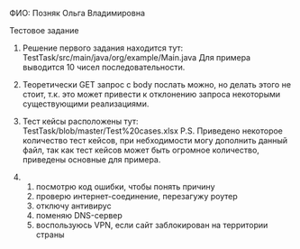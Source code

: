 ФИО: Позняк Ольга Владимировна

Тестовое задание

1. Решение первого задания находится тут: TestTask/src/main/java/org/example/Main.java
Для примера выводится 10 чисел последовательности.

2. Теоретически GET запрос с body послать можно, но делать этого не стоит, т.к. это  может привести к отклонению запроса некоторыми существующими реализациями.

3. Тест кейсы расположены тут: TestTask/blob/master/Test%20cases.xlsx
P.S. Приведено некоторое количество тест кейсов, при небходимости могу дополнить данный файл, так как тест кейсов может быть огромное количество, приведены основные для примера.

4. 1) посмотрю код ошибки, чтобы понять причину
   2) проверю интернет-соединение, перезагужу роутер
   3) отключу антивирус
   4) поменяю DNS-сервер
   5) воспользуюсь VPN, если сайт заблокирован на территории страны
